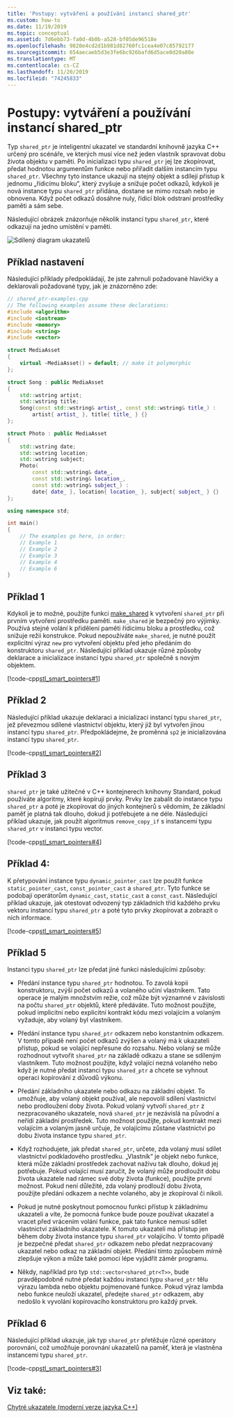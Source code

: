 ```yaml
---
title: 'Postupy: vytváření a používání instancí shared_ptr'
ms.custom: how-to
ms.date: 11/19/2019
ms.topic: conceptual
ms.assetid: 7d6ebb73-fa0d-4b0b-a528-bf05de96518e
ms.openlocfilehash: 9820e4cd2d1b981d82760fc1cea4e07c85792177
ms.sourcegitcommit: 654aecaeb5d3e3fe6bc926bafd6d5ace0d20a80e
ms.translationtype: MT
ms.contentlocale: cs-CZ
ms.lasthandoff: 11/20/2019
ms.locfileid: "74245833"
---
```

# <a name="how-to-create-and-use-shared_ptr-instances"></a>Postupy: vytváření a používání instancí shared_ptr

Typ `shared_ptr` je inteligentní ukazatel ve standardní knihovně jazyka C++ určený pro scénáře, ve kterých musí více než jeden vlastník spravovat dobu života objektu v paměti. Po inicializaci typu `shared_ptr` jej lze zkopírovat, předat hodnotou argumentům funkce nebo přiřadit dalším instancím typu `shared_ptr`. Všechny tyto instance ukazují na stejný objekt a sdílejí přístup k jednomu „řídicímu bloku“, který zvyšuje a snižuje počet odkazů, kdykoli je nová instance typu `shared_ptr` přidána, dostane se mimo rozsah nebo je obnovena. Když počet odkazů dosáhne nuly, řídicí blok odstraní prostředky paměti a sám sebe.

Následující obrázek znázorňuje několik instancí typu `shared_ptr`, které odkazují na jedno umístění v paměti.

![Sdílený diagram ukazatelů](media/shared_ptr.png "Sdílený diagram ukazatelů")

## <a name="example-setup"></a>Příklad nastavení

Následující příklady předpokládají, že jste zahrnuli požadované hlavičky a deklarovali požadované typy, jak je znázorněno zde:

```cpp
// shared_ptr-examples.cpp
// The following examples assume these declarations:
#include <algorithm>
#include <iostream>
#include <memory>
#include <string>
#include <vector>

struct MediaAsset
{
    virtual ~MediaAsset() = default; // make it polymorphic
};

struct Song : public MediaAsset
{
    std::wstring artist;
    std::wstring title;
    Song(const std::wstring& artist_, const std::wstring& title_) :
        artist{ artist_ }, title{ title_ } {}
};

struct Photo : public MediaAsset
{
    std::wstring date;
    std::wstring location;
    std::wstring subject;
    Photo(
        const std::wstring& date_,
        const std::wstring& location_,
        const std::wstring& subject_) :
        date{ date_ }, location{ location_ }, subject{ subject_ } {}
};

using namespace std;

int main()
{
    // The examples go here, in order:
    // Example 1
    // Example 2
    // Example 3
    // Example 4
    // Example 6
}
```

## <a name="example-1"></a>Příklad 1

Kdykoli je to možné, použijte funkci [make_shared](../standard-library/memory-functions.md#make_shared) k vytvoření `shared_ptr` při prvním vytvoření prostředku paměti. `make_shared` je bezpečný pro výjimky. Používá stejné volání k přidělení paměti řídicímu bloku a prostředku, což snižuje režii konstrukce. Pokud nepoužíváte `make_shared`, je nutné použít explicitní výraz `new` pro vytvoření objektu před jeho předáním do konstruktoru `shared_ptr`. Následující příklad ukazuje různé způsoby deklarace a inicializace instancí typu `shared_ptr` společně s novým objektem.

[!code-cpp[stl_smart_pointers#1](codesnippet/CPP/how-to-create-and-use-shared-ptr-instances_1.cpp)]

## <a name="example-2"></a>Příklad 2

Následující příklad ukazuje deklaraci a inicializaci instancí typu `shared_ptr`, jež převezmou sdílené vlastnictví objektu, který již byl vytvořen jinou instancí typu `shared_ptr`. Předpokládejme, že proměnná `sp2` je inicializována instancí typu `shared_ptr`.

[!code-cpp[stl_smart_pointers#2](codesnippet/CPP/how-to-create-and-use-shared-ptr-instances_2.cpp)]

## <a name="example-3"></a>Příklad 3

`shared_ptr` je také užitečné v C++ kontejnerech knihovny Standard, pokud používáte algoritmy, které kopírují prvky. Prvky lze zabalit do instance typu `shared_ptr` a poté je zkopírovat do jiných kontejnerů s vědomím, že základní paměť je platná tak dlouho, dokud ji potřebujete a ne déle. Následující příklad ukazuje, jak použít algoritmus `remove_copy_if` s instancemi typu `shared_ptr` v instanci typu vector.

[!code-cpp[stl_smart_pointers#4](codesnippet/CPP/how-to-create-and-use-shared-ptr-instances_3.cpp)]

## <a name="example-4"></a>Příklad 4:

K přetypování instance typu `dynamic_pointer_cast` lze použít funkce `static_pointer_cast`, `const_pointer_cast` a `shared_ptr`. Tyto funkce se podobají operátorům `dynamic_cast`, `static_cast` a `const_cast`. Následující příklad ukazuje, jak otestovat odvozený typ základních tříd každého prvku vektoru instancí typu `shared_ptr` a poté tyto prvky zkopírovat a zobrazit o nich informace.

[!code-cpp[stl_smart_pointers#5](codesnippet/CPP/how-to-create-and-use-shared-ptr-instances_4.cpp)]

## <a name="example-5"></a>Příklad 5

Instanci typu `shared_ptr` lze předat jiné funkci následujícími způsoby:

- Předání instance typu `shared_ptr` hodnotou. To zavolá kopii konstruktoru, zvýší počet odkazů a volaného učiní vlastníkem. Tato operace je malým množstvím režie, což může být významné v závislosti na počtu `shared_ptr` objektů, které předáváte. Tuto možnost použijte, pokud implicitní nebo explicitní kontrakt kódu mezi volajícím a volaným vyžaduje, aby volaný byl vlastníkem.

- Předání instance typu `shared_ptr` odkazem nebo konstantním odkazem. V tomto případě není počet odkazů zvýšen a volaný má k ukazateli přístup, pokud se volající nepřesune do rozsahu. Nebo volaný se může rozhodnout vytvořit `shared_ptr` na základě odkazu a stane se sdíleným vlastníkem. Tuto možnost použijte, když volající nezná volaného nebo když je nutné předat instanci typu `shared_ptr` a chcete se vyhnout operaci kopírování z důvodů výkonu.

- Předání základního ukazatele nebo odkazu na základní objekt. To umožňuje, aby volaný objekt používal, ale nepovolil sdílení vlastnictví nebo prodloužení doby života. Pokud volaný vytvoří `shared_ptr` z nezpracovaného ukazatele, nová `shared_ptr` je nezávislá na původní a neřídí základní prostředek. Tuto možnost použijte, pokud kontrakt mezi volajícím a volaným jasně určuje, že volajícímu zůstane vlastnictví po dobu života instance typu `shared_ptr`.

- Když rozhodujete, jak předat `shared_ptr`, určete, zda volaný musí sdílet vlastnictví podkladového prostředku. „Vlastník“ je objekt nebo funkce, která může základní prostředek zachovat naživu tak dlouho, dokud jej potřebuje. Pokud volající musí zaručit, že volaný může prodloužit dobu života ukazatele nad rámec své doby života (funkce), použijte první možnost. Pokud není důležité, zda volaný prodlouží dobu života, použijte předání odkazem a nechte volaného, aby je zkopíroval či nikoli.

- Pokud je nutné poskytnout pomocnou funkci přístup k základnímu ukazateli a víte, že pomocná funkce bude pouze používat ukazatel a vracet před vrácením volání funkce, pak tato funkce nemusí sdílet vlastnictví základního ukazatele. K tomuto ukazateli má přístup jen během doby života instance typu `shared_ptr` volajícího. V tomto případě je bezpečné předat `shared_ptr` odkazem nebo předat nezpracovaný ukazatel nebo odkaz na základní objekt. Předání tímto způsobem mírně zlepšuje výkon a může také pomoci lépe vyjádřit záměr programu.

- Někdy, například pro typ `std::vector<shared_ptr<T>>`, bude pravděpodobně nutné předat každou instanci typu `shared_ptr` tělu výrazu lambda nebo objektu pojmenované funkce. Pokud výraz lambda nebo funkce neuloží ukazatel, předejte `shared_ptr` odkazem, aby nedošlo k vyvolání kopírovacího konstruktoru pro každý prvek.

## <a name="example-6"></a>Příklad 6

Následující příklad ukazuje, jak typ `shared_ptr` přetěžuje různé operátory porovnání, což umožňuje porovnání ukazatelů na paměť, která je vlastněna instancemi typu `shared_ptr`.

[!code-cpp[stl_smart_pointers#3](codesnippet/CPP/how-to-create-and-use-shared-ptr-instances_6.cpp)]

## <a name="see-also"></a>Viz také:

[Chytré ukazatele (moderní verze jazyka C++)](smart-pointers-modern-cpp.md)
